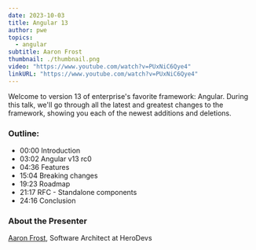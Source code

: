 ```yaml
---
date: 2023-10-03
title: Angular 13
author: pwe
topics:
  - angular
subtitle: Aaron Frost
thumbnail: ./thumbnail.png
video: "https://www.youtube.com/watch?v=PUxNiC6Qye4"
linkURL: "https://www.youtube.com/watch?v=PUxNiC6Qye4"
---
```


Welcome to version 13 of enterprise's favorite framework: Angular. During this talk, we'll go through all the latest
and greatest changes to the framework, showing you each of the newest additions and deletions.

### Outline:

- 00:00 Introduction
- 03:02 Angular v13 rc0
- 04:36 Features
- 15:04 Breaking changes
- 19:23 Roadmap
- 21:17 RFC - Standalone components
- 24:16 Conclusion

### About the Presenter

[Aaron Frost](https://www.x.com/aaronfrost), Software Architect at HeroDevs

